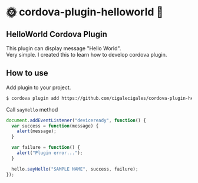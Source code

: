 # :sun_with_face: cordova-plugin-helloworld :full_moon_with_face:

## HelloWorld Cordova Plugin
This plugin can display message "Hello World".<br>
Very simple.
I created this to learn how to develop cordova plugin.

## How to use
Add plugin to your project.

```bash
$ cordova plugin add https://github.com/cigalecigales/cordova-plugin-helloworld.git
```

Call `sayHello` method

```js
document.addEventListener("deviceready", function() {
  var success = function(message) {
    alert(message);
  }

  var failure = function() {
    alert("Plugin error...");
  }

  hello.sayHello("SAMPLE NAME", success, failure);
});
```
